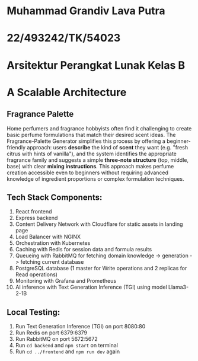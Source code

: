 # Muhammad Grandiv Lava Putra

# 22/493242/TK/54023

# Arsitektur Perangkat Lunak Kelas B

# A Scalable Architecture

## Fragrance Palette

Home perfumers and fragrance hobbyists often find it challenging to create basic perfume formulations that match their desired scent ideas. The Fragrance-Palette Generator simplifies this process by offering a beginner-friendly approach: users **describe** the kind of **scent** they want (e.g. "fresh citrus with hints of vanilla"), and the system identifies the appropriate fragrance family and suggests a simple **three-note structure** (top, middle, base) with clear **mixing instructions**. This approach makes perfume creation accessible even to beginners without requiring advanced knowledge of ingredient proportions or complex formulation techniques.

## Tech Stack Components:

1. React frontend
2. Express backend
3. Content Delivery Network with Cloudflare for static assets in landing page
4. Load Balancer with NGINX
5. Orchestration with Kubernetes
6. Caching with Redis for session data and formula results
7. Queueing with RabbitMQ for fetching domain knowledge -> generation -> fetching current database
8. PostgreSQL database (1 master for Write operations and 2 replicas for Read operations)
9. Monitoring with Grafana and Prometheus
10. AI inference with Text Generation Inference (TGI) using model Llama3-2-1B

## Local Testing:

1. Run Text Generation Inference (TGI) on port 8080:80
2. Run Redis on port 6379:6379
3. Run RabbitMQ on port 5672:5672
4. Run `cd backend` and `npm start` on terminal
5. Run `cd ../frontend` and `npm run dev` again
